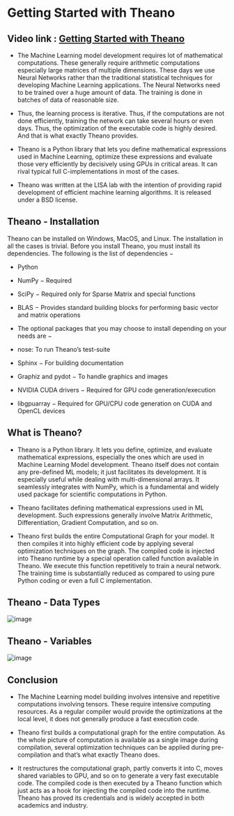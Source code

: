 # Getting Started with Theano

## Video link : [Getting Started with Theano](https://drive.google.com/file/d/1rRmsx1CV77ed3Y1eH8OTuNvRQowVWIbQ/view?usp=sharing)

- The Machine Learning model development requires lot of mathematical computations. These generally require arithmetic computations especially large matrices of multiple dimensions. These days we use Neural Networks rather than the traditional statistical techniques for developing Machine Learning applications. The Neural Networks need to be trained over a huge amount of data. The training is done in batches of data of reasonable size. 
- Thus, the learning process is iterative. Thus, if the computations are not done efficiently, training the network can take several hours or even days. Thus, the optimization of the executable code is highly desired. And that is what exactly Theano provides.

- Theano is a Python library that lets you define mathematical expressions used in Machine Learning, optimize these expressions and evaluate those very efficiently by decisively using GPUs in critical areas. It can rival typical full C-implementations in most of the cases.

- Theano was written at the LISA lab with the intention of providing rapid development of efficient machine learning algorithms. It is released under a BSD license.

## Theano - Installation
Theano can be installed on Windows, MacOS, and Linux. The installation in all the cases is trivial. Before you install Theano, you must install its dependencies. The following is the list of dependencies −

- Python
- NumPy − Required
- SciPy − Required only for Sparse Matrix and special functions
- BLAS − Provides standard building blocks for performing basic vector and matrix operations
- The optional packages that you may choose to install depending on your needs are −

- nose: To run Theano’s test-suite
- Sphinx − For building documentation
- Graphiz and pydot − To handle graphics and images
- NVIDIA CUDA drivers − Required for GPU code generation/execution
- libgpuarray − Required for GPU/CPU code generation on CUDA and OpenCL devices


## What is Theano?

- Theano is a Python library. It lets you define, optimize, and evaluate mathematical expressions, especially the ones which are used in Machine Learning Model development. Theano itself does not contain any pre-defined ML models; it just facilitates its development. It is especially useful while dealing with multi-dimensional arrays. It seamlessly integrates with NumPy, which is a fundamental and widely used package for scientific computations in Python.

- Theano facilitates defining mathematical expressions used in ML development. Such expressions generally involve Matrix Arithmetic, Differentiation, Gradient Computation, and so on.

- Theano first builds the entire Computational Graph for your model. It then compiles it into highly efficient code by applying several optimization techniques on the graph. The compiled code is injected into Theano runtime by a special operation called function available in Theano. We execute this function repetitively to train a neural network. The training time is substantially reduced as compared to using pure Python coding or even a full C implementation.

## Theano - Data Types

![image](https://user-images.githubusercontent.com/63282184/143810004-47f427ec-307b-4cc9-a1ab-a5a4127977e8.png)


## Theano - Variables

![image](https://user-images.githubusercontent.com/63282184/143810051-b43fd7b9-ea94-4090-b4f8-a580b2c1d79d.png)

##  Conclusion
- The Machine Learning model building involves intensive and repetitive computations involving tensors. These require intensive computing resources. As a regular compiler would provide the optimizations at the local level, it does not generally produce a fast execution code.

- Theano first builds a computational graph for the entire computation. As the whole picture of computation is available as a single image during compilation, several optimization techniques can be applied during pre-compilation and that’s what exactly Theano does. 
- It restructures the computational graph, partly converts it into C, moves shared variables to GPU, and so on to generate a very fast executable code. The compiled code is then executed by a Theano function which just acts as a hook for injecting the compiled code into the runtime. Theano has proved its credentials and is widely accepted in both academics and industry.

